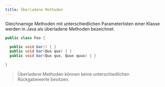 ```yaml
---
title: Überladene Methoden
---
```


Gleichnamige Methoden mit unterschiedlichen Parameterlisten einer Klasse werden in Java als überladene Methoden bezeichnet.

```java
public class Foo {

  public void bar() { }
  public void bar(Qux qux) { }
  public void bar(Qux qux, Quux quux) { }

}
```

> Überladene Methoden können keine unterschiedlichen Rückgabewerte besitzen.
